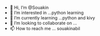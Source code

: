 - 👋 Hi, I’m @Souakin
- 👀 I’m interested in ...python learning
- 🌱 I’m currently learning ...python and kivy
- 💞️ I’m looking to collaborate on ...
- 📫 How to reach me ... souakinabil

<!---
Souakin/Souakin is a ✨ special ✨ repository because its `README.md` (this file) appears on your GitHub profile.
You can click the Preview link to take a look at your changes.
--->
